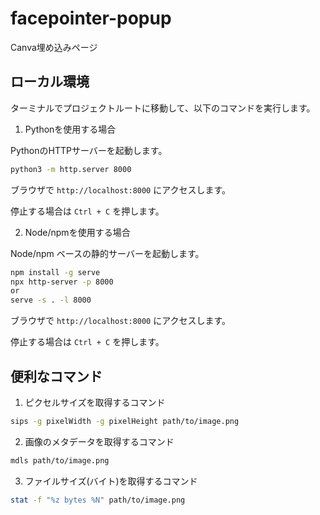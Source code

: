 # facepointer-popup
Canva埋め込みページ

## ローカル環境

ターミナルでプロジェクトルートに移動して、以下のコマンドを実行します。


1. Pythonを使用する場合

PythonのHTTPサーバーを起動します。

```bash
python3 -m http.server 8000
```

ブラウザで `http://localhost:8000` にアクセスします。

停止する場合は `Ctrl + C` を押します。

2. Node/npmを使用する場合

Node/npm ベースの静的サーバーを起動します。

```bash
npm install -g serve
npx http-server -p 8000
or
serve -s . -l 8000
```

ブラウザで `http://localhost:8000` にアクセスします。

停止する場合は `Ctrl + C` を押します。

## 便利なコマンド

1. ピクセルサイズを取得するコマンド

```bash
sips -g pixelWidth -g pixelHeight path/to/image.png
```

2. 画像のメタデータを取得するコマンド

```bash
mdls path/to/image.png
```

3. ファイルサイズ(バイト)を取得するコマンド

```bash
stat -f "%z bytes %N" path/to/image.png
```

